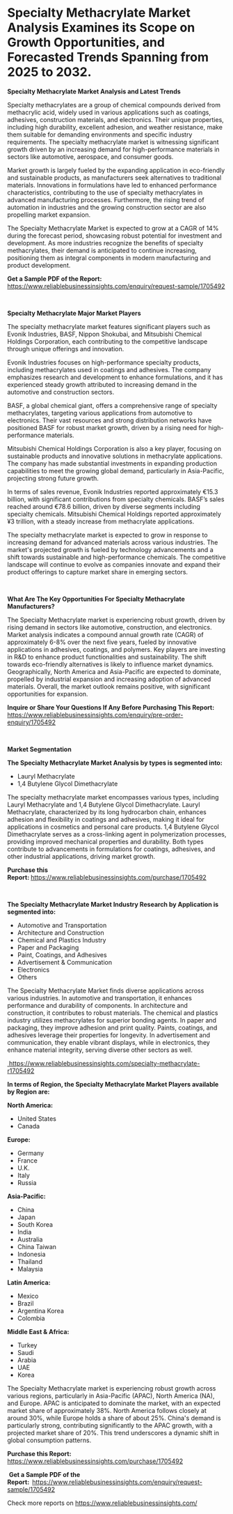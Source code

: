 <p><h1>Specialty Methacrylate Market Analysis Examines its Scope on Growth Opportunities, and Forecasted Trends Spanning from 2025 to 2032.</h1></p><p><strong>Specialty Methacrylate Market Analysis and Latest Trends</strong></p>
<p><p>Specialty methacrylates are a group of chemical compounds derived from methacrylic acid, widely used in various applications such as coatings, adhesives, construction materials, and electronics. Their unique properties, including high durability, excellent adhesion, and weather resistance, make them suitable for demanding environments and specific industry requirements. The specialty methacrylate market is witnessing significant growth driven by an increasing demand for high-performance materials in sectors like automotive, aerospace, and consumer goods.</p><p>Market growth is largely fueled by the expanding application in eco-friendly and sustainable products, as manufacturers seek alternatives to traditional materials. Innovations in formulations have led to enhanced performance characteristics, contributing to the use of specialty methacrylates in advanced manufacturing processes. Furthermore, the rising trend of automation in industries and the growing construction sector are also propelling market expansion. </p><p>The Specialty Methacrylate Market is expected to grow at a CAGR of 14% during the forecast period, showcasing robust potential for investment and development. As more industries recognize the benefits of specialty methacrylates, their demand is anticipated to continue increasing, positioning them as integral components in modern manufacturing and product development.</p></p>
<p><strong>Get a Sample PDF of the Report:&nbsp;</strong> <a href="https://www.reliablebusinessinsights.com/enquiry/request-sample/1705492?utm_campaign=2269&utm_medium=2&utm_source=Github&utm_content=ia&utm_term=27032025&utm_id=specialty-methacrylate">https://www.reliablebusinessinsights.com/enquiry/request-sample/1705492</a></p>
<p>&nbsp;</p>
<p><strong>Specialty Methacrylate Major Market Players</strong></p>
<p><p>The specialty methacrylate market features significant players such as Evonik Industries, BASF, Nippon Shokubai, and Mitsubishi Chemical Holdings Corporation, each contributing to the competitive landscape through unique offerings and innovation.</p><p>Evonik Industries focuses on high-performance specialty products, including methacrylates used in coatings and adhesives. The company emphasizes research and development to enhance formulations, and it has experienced steady growth attributed to increasing demand in the automotive and construction sectors.</p><p>BASF, a global chemical giant, offers a comprehensive range of specialty methacrylates, targeting various applications from automotive to electronics. Their vast resources and strong distribution networks have positioned BASF for robust market growth, driven by a rising need for high-performance materials.</p><p>Mitsubishi Chemical Holdings Corporation is also a key player, focusing on sustainable products and innovative solutions in methacrylate applications. The company has made substantial investments in expanding production capabilities to meet the growing global demand, particularly in Asia-Pacific, projecting strong future growth.</p><p>In terms of sales revenue, Evonik Industries reported approximately €15.3 billion, with significant contributions from specialty chemicals. BASF’s sales reached around €78.6 billion, driven by diverse segments including specialty chemicals. Mitsubishi Chemical Holdings reported approximately ¥3 trillion, with a steady increase from methacrylate applications.</p><p>The specialty methacrylate market is expected to grow in response to increasing demand for advanced materials across various industries. The market's projected growth is fueled by technology advancements and a shift towards sustainable and high-performance chemicals. The competitive landscape will continue to evolve as companies innovate and expand their product offerings to capture market share in emerging sectors.</p></p>
<p>&nbsp;</p>
<p><strong>What Are The Key Opportunities For Specialty Methacrylate Manufacturers?</strong></p>
<p><p>The Specialty Methacrylate market is experiencing robust growth, driven by rising demand in sectors like automotive, construction, and electronics. Market analysis indicates a compound annual growth rate (CAGR) of approximately 6-8% over the next five years, fueled by innovative applications in adhesives, coatings, and polymers. Key players are investing in R&D to enhance product functionalities and sustainability. The shift towards eco-friendly alternatives is likely to influence market dynamics. Geographically, North America and Asia-Pacific are expected to dominate, propelled by industrial expansion and increasing adoption of advanced materials. Overall, the market outlook remains positive, with significant opportunities for expansion.</p></p>
<p><strong>Inquire or Share Your Questions If Any Before Purchasing This Report:</strong> <a href="https://www.reliablebusinessinsights.com/enquiry/pre-order-enquiry/1705492?utm_campaign=2269&utm_medium=2&utm_source=Github&utm_content=ia&utm_term=27032025&utm_id=specialty-methacrylate">https://www.reliablebusinessinsights.com/enquiry/pre-order-enquiry/1705492</a></p>
<p>&nbsp;</p>
<p><strong>Market Segmentation</strong></p>
<p><strong>The Specialty Methacrylate Market Analysis by types is segmented into:</strong></p>
<p><ul><li>Lauryl Methacrylate</li><li>1,4 Butylene Glycol Dimethacrylate</li></ul></p>
<p><p>The specialty methacrylate market encompasses various types, including Lauryl Methacrylate and 1,4 Butylene Glycol Dimethacrylate. Lauryl Methacrylate, characterized by its long hydrocarbon chain, enhances adhesion and flexibility in coatings and adhesives, making it ideal for applications in cosmetics and personal care products. 1,4 Butylene Glycol Dimethacrylate serves as a cross-linking agent in polymerization processes, providing improved mechanical properties and durability. Both types contribute to advancements in formulations for coatings, adhesives, and other industrial applications, driving market growth.</p></p>
<p><strong>Purchase this Report:&nbsp;</strong><a href="https://www.reliablebusinessinsights.com/purchase/1705492?utm_campaign=2269&utm_medium=2&utm_source=Github&utm_content=ia&utm_term=27032025&utm_id=specialty-methacrylate">https://www.reliablebusinessinsights.com/purchase/1705492</a></p>
<p>&nbsp;</p>
<p><strong>The Specialty Methacrylate Market Industry Research by Application is segmented into:</strong></p>
<p><ul><li>Automotive and Transportation</li><li>Architecture and Construction</li><li>Chemical and Plastics Industry</li><li>Paper and Packaging</li><li>Paint, Coatings, and Adhesives</li><li>Advertisement & Communication</li><li>Electronics</li><li>Others</li></ul></p>
<p><p>The Specialty Methacrylate Market finds diverse applications across various industries. In automotive and transportation, it enhances performance and durability of components. In architecture and construction, it contributes to robust materials. The chemical and plastics industry utilizes methacrylates for superior bonding agents. In paper and packaging, they improve adhesion and print quality. Paints, coatings, and adhesives leverage their properties for longevity. In advertisement and communication, they enable vibrant displays, while in electronics, they enhance material integrity, serving diverse other sectors as well.</p></p>
<p><a href="https://www.reliablebusinessinsights.com/specialty-methacrylate-r1705492?utm_campaign=2269&utm_medium=2&utm_source=Github&utm_content=ia&utm_term=27032025&utm_id=specialty-methacrylate">&nbsp;https://www.reliablebusinessinsights.com/specialty-methacrylate-r1705492</a></p>
<p><strong>In terms of Region, the Specialty Methacrylate Market Players available by Region are:</strong></p>
<p>
    <p> <strong> North America: </strong>
        <ul>
            <li>United States</li>
            <li>Canada</li>
        </ul>
        </p> 
    <p> <strong> Europe: </strong>
        <ul>
            <li>Germany</li>
            <li>France</li>
            <li>U.K.</li>
            <li>Italy</li>
            <li>Russia</li>
        </ul>
        </p> 
    <p> <strong> Asia-Pacific: </strong>
        <ul>
            <li>China</li>
            <li>Japan</li>
            <li>South Korea</li>
            <li>India</li>
            <li>Australia</li>
            <li>China Taiwan</li>
            <li>Indonesia</li>
            <li>Thailand</li>
            <li>Malaysia</li>
        </ul>
        </p> 
    <p> <strong> Latin America: </strong>
        <ul>
            <li>Mexico</li>
            <li>Brazil</li>
            <li>Argentina Korea</li>
            <li>Colombia</li>
        </ul>
        </p> 
    <p> <strong> Middle East & Africa: </strong>
        <ul>
            <li>Turkey</li>
            <li>Saudi</li>
            <li>Arabia</li>
            <li>UAE</li>
            <li>Korea</li>
        </ul>
    </p>
    </p>
<p><p>The Specialty Methacrylate market is experiencing robust growth across various regions, particularly in Asia-Pacific (APAC), North America (NA), and Europe. APAC is anticipated to dominate the market, with an expected market share of approximately 38%. North America follows closely at around 30%, while Europe holds a share of about 25%. China's demand is particularly strong, contributing significantly to the APAC growth, with a projected market share of 20%. This trend underscores a dynamic shift in global consumption patterns.</p></p>
<p><strong>Purchase this Report: </strong><a href="https://www.reliablebusinessinsights.com/purchase/1705492?utm_campaign=2269&utm_medium=2&utm_source=Github&utm_content=ia&utm_term=27032025&utm_id=specialty-methacrylate">https://www.reliablebusinessinsights.com/purchase/1705492</a></p>
<p>&nbsp;<strong>Get a Sample PDF of the Report:&nbsp;&nbsp;</strong><a href="https://www.reliablebusinessinsights.com/enquiry/request-sample/1705492?utm_campaign=2269&utm_medium=2&utm_source=Github&utm_content=ia&utm_term=27032025&utm_id=specialty-methacrylate">https://www.reliablebusinessinsights.com/enquiry/request-sample/1705492</a></p>
<p><strong></strong></p>
<p>Check more reports on <a href="https://www.reliablebusinessinsights.com/?utm_campaign=2269&utm_medium=2&utm_source=Github&utm_content=ia&utm_term=27032025&utm_id=specialty-methacrylate">https://www.reliablebusinessinsights.com/</a></p>